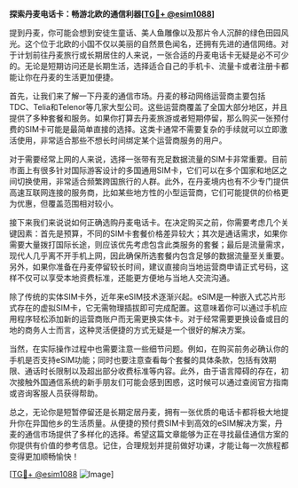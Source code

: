 **探索丹麦电话卡：畅游北欧的通信利器[[TG💪+ @esim1088](https://t.me/s/esim1088)]**

提到丹麦，你可能会想到安徒生童话、美人鱼雕像以及那片令人沉醉的绿色田园风光。这个位于北欧的小国不仅以美丽的自然景色闻名，还拥有先进的通信网络。对于计划前往丹麦旅行或长期居住的人来说，一张合适的丹麦电话卡无疑是必不可少的。无论是短期访问还是长期生活，选择适合自己的手机卡、流量卡或者注册卡都能让你在丹麦的生活更加便捷。

首先，让我们来了解一下丹麦的通信市场。丹麦的移动网络运营商主要包括TDC、Telia和Telenor等几家大型公司。这些运营商覆盖了全国大部分地区，并且提供了多种套餐和服务。如果你打算去丹麦旅游或者短期停留，那么购买一张预付费的SIM卡可能是最简单直接的选择。这类卡通常不需要复杂的手续就可以立即激活使用，非常适合那些不想长时间绑定某个运营商服务的用户。

对于需要经常上网的人来说，选择一张带有充足数据流量的SIM卡非常重要。目前市面上有很多针对国际游客设计的多国通用SIM卡，它们可以在多个国家和地区之间切换使用，非常适合频繁跨国旅行的人群。此外，在丹麦境内也有不少专门提供高速互联网连接的服务商，比如某些地方性的小型运营商，它们可能提供的价格更为优惠，但覆盖范围相对较小。

接下来我们来说说如何正确选购丹麦电话卡。在决定购买之前，你需要考虑几个关键因素：首先是预算，不同的SIM卡套餐价格差异较大；其次是通话需求，如果你需要大量拨打国际长途，则应该优先考虑包含此类服务的套餐；最后是流量需求，现代人几乎离不开手机上网，因此确保所选套餐内包含足够的数据流量至关重要。另外，如果你准备在丹麦停留较长时间，建议直接向当地运营商申请正式号码，这样不仅可以享受本地资费标准，还能更方便地与当地人交流沟通。

除了传统的实体SIM卡外，近年来eSIM技术逐渐兴起。eSIM是一种嵌入式芯片形式存在的虚拟SIM卡，它无需物理插拔即可完成配置。这意味着你可以通过手机应用程序轻松添加新的运营商账户而无需更换实体卡。对于经常需要更换设备或目的地的商务人士而言，这种灵活便捷的方式无疑是一个很好的解决方案。

当然，在实际操作过程中也需要注意一些细节问题。例如，在购买前务必确认你的手机是否支持eSIM功能；同时也要注意查看每个套餐的具体条款，包括有效期限、通话时长限制以及超出部分收费标准等内容。此外，由于语言障碍的存在，初次接触外国通信系统的新手朋友们可能会感到困惑，这时候可以通过查阅官方指南或咨询客服人员获得帮助。

总之，无论你是短暂停留还是长期定居丹麦，拥有一张优质的电话卡都将极大地提升你在异国他乡的生活质量。从便捷的预付费SIM卡到高效的eSIM解决方案，丹麦的通信市场提供了多样化的选择。希望这篇文章能够为正在寻找最佳通信方案的你提供有价值的参考信息。记住，合理规划并提前做好功课，才能让每一次旅程都变得更加顺畅愉快！

[[TG💪+ @esim1088](https://t.me/s/esim1088) ![Image](https://i.postimg.cc/4NQfJmqS/Snipaste-2025-05-13-00-14-12.png)]